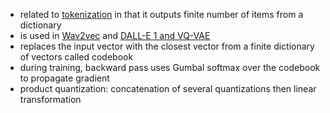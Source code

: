 - related to [tokenization](/ml/Tokenization-in-Machine-Learning-Explained) in that it outputs finite number of items from a dictionary
- is used in [Wav2vec](/ml/Wav2vec2-Semi-and-Unsupervised-Speech-Recognition#quantization) and [DALL-E 1 and VQ-VAE](/ml/openai-dall-e-2-and-dall-e-1) 
- replaces the input vector with the closest vector from a finite dictionary of vectors called codebook
- during training, backward pass uses Gumbal softmax over the codebook to propagate gradient
- product quantization: concatenation of several quantizations then linear transformation

